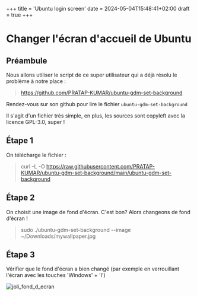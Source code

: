 +++
title = 'Ubuntu login screen'
date = 2024-05-04T15:48:41+02:00
draft = true
+++
# Changer l'écran d'accueil de Ubuntu 


## Préambule

Nous allons utiliser le script de ce super utilisateur qui a déjà résolu le problème à notre place : 

> https://github.com/PRATAP-KUMAR/ubuntu-gdm-set-background

Rendez-vous sur son github pour lire le fichier `ubuntu-gdm-set-background`

Il s'agit d'un fichier très simple, en plus, les sources sont copyleft avec la licence GPL-3.0, super !

## Étape 1

On télécharge le fichier : 

> curl -L -O https://raw.githubusercontent.com/PRATAP-KUMAR/ubuntu-gdm-set-background/main/ubuntu-gdm-set-background

## Étape 2

On choisit une image de fond d'écran. C'est bon? 
Alors changeons de fond d'écran !

> sudo ./ubuntu-gdm-set-background --image ~/Downloads/mywallpaper.jpg

## Étape 3

Vérifier que le fond d'écran a bien changé (par exemple en verrouillant l'écran avec les touches 'Windows' + 'l')


![joli_fond_d_ecran](../ubuntu-login-screen/joli_fond_d_ecran.webp)

